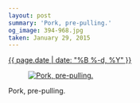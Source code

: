 ```yaml
---
layout: post
summary: 'Pork, pre-pulling.'
og_image: 394-968.jpg
taken: January 29, 2015
---
```


<div class="post">
 <time>
  <a href="/394">
   {{ page.date | date: "%B %-d, %Y" }}
  </a>
 </time>
 <a href="/394">
  <figure data-taken="1/29/2015">
   <img alt="Pork, pre-pulling." sizes="(min-width: 700px) 50vw, calc(100vw - 2rem)" src="{{ site.assets_url }}/394-484.jpg" srcset="{{ site.assets_url }}/394-968.jpg 968w, {{ site.assets_url }}/394-726.jpg 726w, {{ site.assets_url }}/394-484.jpg 484w, {{ site.assets_url }}/394-242.jpg 242w"/>
  </figure>
 </a>
 <span>
  Pork, pre-pulling.
 </span>
</div>
